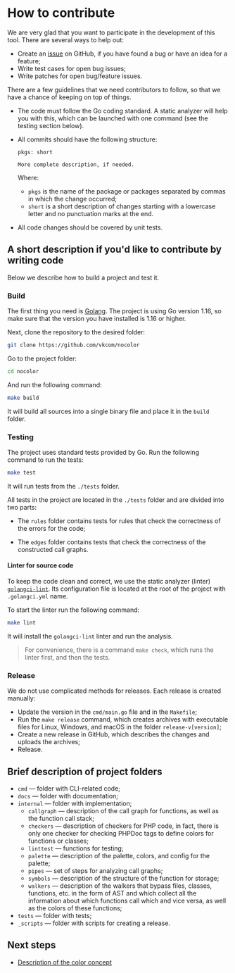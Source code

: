 # How to contribute

We are very glad that you want to participate in the development of this tool. There are several ways to help out:

- Create an [issue](https://github.com/vkcom/nocolor/issues/) on GitHub, if you have found a bug or have an idea for a feature;
- Write test cases for open bug issues;
- Write patches for open bug/feature issues.

There are a few guidelines that we need contributors to follow, so that we have a chance of keeping on top of things.

- The code must follow the Go coding standard. A static analyzer will help you with this, which can be launched with one command (see the testing section below).

- All commits should have the following structure:

  ```
  pkgs: short
  
  More complete description, if needed.
  ```

  Where: 

  - `pkgs` is the name of the package or packages separated by commas in which the change occurred;
  - `short` is a short description of changes starting with a lowercase letter and no punctuation marks at the end.

- All code changes should be covered by unit tests.

## A short description if you'd like to contribute by writing code

Below we describe how to build a project and test it.

### Build

The first thing you need is [Golang](https://golang.org/dl/). The project is using Go version 1.16, so make sure that the version you have installed is 1.16 or higher.

Next, clone the repository to the desired folder:

```sh
git clone https://github.com/vkcom/nocolor
```

Go to the project folder:

```sh
cd nocolor
```

And run the following command:

```sh
make build
```

It will build all sources into a single binary file and place it in the `build` folder.

### Testing

The project uses standard tests provided by Go. Run the following command to run the tests:

```sh
make test
```

It will run tests from the `./tests` folder.

All tests in the project are located in the `./tests` folder and are divided into two parts:

- The `rules` folder contains tests for rules that check the correctness of the errors for the code;

- The `edges` folder contains tests that check the correctness of the constructed call graphs.

#### Linter for source code

To keep the code clean and correct, we use the static analyzer (linter) [`golangci-lint`](https://github.com/golangci/golangci-lint). Its configuration file is located at the root of the project with `.golangci.yml` name.

To start the linter run the following command:

```sh
make lint
```

It will install the `golangci-lint` linter and run the analysis.

>  For convenience, there is a command `make check`, which runs the linter first, and then the tests.

### Release

We do not use complicated methods for releases. Each release is created manually:

- Update the version in the `cmd/main.go` file and in the `Makefile`;
- Run the `make release` command, which creates archives with executable files for Linux, Windows, and macOS in the folder `release-v[version]`;
- Create a new release in GitHub, which describes the changes and uploads the archives;
- Release.

## Brief description of project folders

- `cmd` — folder with CLI-related code;
- `docs` — folder with documentation;
- `internal` — folder with implementation;
  - `callgraph` — description of the call graph for functions, as well as the function call stack;
  - `checkers` — description of checkers for PHP code, in fact, there is only one checker for checking PHPDoc tags to define colors for functions or classes;
  - `linttest` — functions for testing;
  - `palette` — description of the palette, colors, and config for the palette;
  - `pipes` — set of steps for analyzing call graphs;
  - `symbols` — description of the structure of the function for storage;
  - `walkers` — description of the walkers that bypass files, classes, functions, etc. in the form of AST and which collect all the information about which functions call which and vice versa, as well as the colors of these functions;
- `tests` — folder with tests;
- `_scripts` — folder with scripts for creating a release.

## Next steps

- [Description of the color concept](https://github.com/vkcom/nocolor/blob/master/docs/concept_of_colors.md)